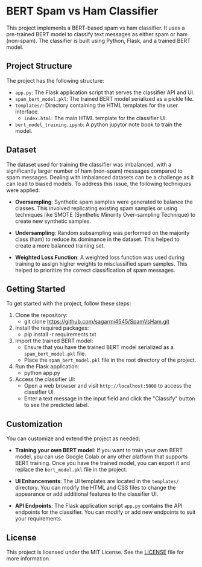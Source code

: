 # BERT Spam vs Ham Classifier

This project implements a BERT-based spam vs ham classifier. It uses a pre-trained BERT model to classify text messages as either spam or ham (non-spam). The classifier is built using Python, Flask, and a trained BERT model.

## Project Structure

The project has the following structure:

- `app.py`: The Flask application script that serves the classifier API and UI.
- `spam_bert_model.pkl`: The trained BERT model serialized as a pickle file.
- `templates/`: Directory containing the HTML templates for the user interface.
  - `index.html`: The main HTML template for the classifier UI.
- `bert_model_training.ipynb`: A python jupytor note book to train the model.
## Dataset

The dataset used for training the classifier was imbalanced, with a significantly larger number of ham (non-spam) messages compared to spam messages. Dealing with imbalanced datasets can be a challenge as it can lead to biased models. To address this issue, the following techniques were applied:

- **Oversampling**: Synthetic spam samples were generated to balance the classes. This involved replicating existing spam samples or using techniques like SMOTE (Synthetic Minority Over-sampling Technique) to create new synthetic samples.

- **Undersampling**: Random subsampling was performed on the majority class (ham) to reduce its dominance in the dataset. This helped to create a more balanced training set.

- **Weighted Loss Function**: A weighted loss function was used during training to assign higher weights to misclassified spam samples. This helped to prioritize the correct classification of spam messages.

## Getting Started

To get started with the project, follow these steps:

1. Clone the repository:
   - git clone https://github.com/sagarmi4545/SpamVsHam.git
3. Install the required packages:
   - pip install -r requirements.txt
5. Import the trained BERT model:
   - Ensure that you have the trained BERT model serialized as a `spam_bert_model.pkl` file.
   - Place the `spam_bert_model.pkl` file in the root directory of the project.
6. Run the Flask application:
   - python app.py
7. Access the classifier UI:
   - Open a web browser and visit `http://localhost:5000` to access the classifier UI.
   - Enter a text message in the input field and click the "Classify" button to see the predicted label.

## Customization

You can customize and extend the project as needed:

- **Training your own BERT model**: If you want to train your own BERT model, you can use Google Colab or any other platform that supports BERT training. Once you have the trained model, you can export it and replace the `bert_model.pkl` file in the project.

- **UI Enhancements**: The UI templates are located in the `templates/` directory. You can modify the HTML and CSS files to change the appearance or add additional features to the classifier UI.

- **API Endpoints**: The Flask application script `app.py` contains the API endpoints for the classifier. You can modify or add new endpoints to suit your requirements.

## License

This project is licensed under the MIT License. See the [LICENSE](LICENSE) file for more information.


